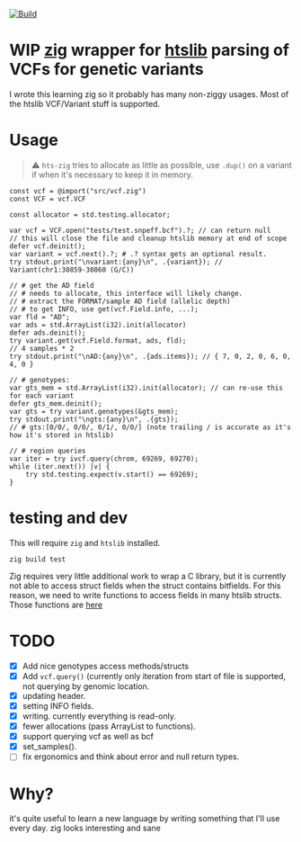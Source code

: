[![Build](https://github.com/brentp/hts-zig/actions/workflows/build.yml/badge.svg)](https://github.com/brentp/hts-zig/actions/workflows/build.yml)

# WIP [zig](https://ziglang.org) wrapper for [htslib](htslib.org) parsing of VCFs for genetic variants

I wrote this learning zig so it probably has many non-ziggy usages.
Most of the htslib VCF/Variant stuff is supported.

# Usage

> :warning: `hts-zig` tries to allocate as little as possible, use
> `.dup()` on a variant if when it's necessary to keep it in memory.

```zig
const vcf = @import("src/vcf.zig")
const VCF = vcf.VCF

const allocator = std.testing.allocator;

var vcf = VCF.open("tests/test.snpeff.bcf").?; // can return null
// this will close the file and cleanup htslib memory at end of scope
defer vcf.deinit(); 
var variant = vcf.next().?; # .? syntax gets an optional result.
try stdout.print("\nvariant:{any}\n", .{variant}); // Variant(chr1:30859-30860 (G/C))

// # get the AD field
// # needs to allocate, this interface will likely change.
// # extract the FORMAT/sample AD field (allelic depth)
// # to get INFO, use get(vcf.Field.info, ...);
var fld = "AD";
var ads = std.ArrayList(i32).init(allocator)
defer ads.deinit();
try variant.get(vcf.Field.format, ads, fld);
// 4 samples * 2
try stdout.print("\nAD:{any}\n", .{ads.items}); // { 7, 0, 2, 0, 6, 0, 4, 0 }

// # genotypes:
var gts_mem = std.ArrayList(i32).init(allocator); // can re-use this for each variant
defer gts_mem.deinit();
var gts = try variant.genotypes(&gts_mem);
try stdout.print("\ngts:{any}\n", .{gts});
// # gts:[0/0/, 0/0/, 0/1/, 0/0/] (note trailing / is accurate as it's how it's stored in htslib)

// # region queries
var iter = try ivcf.query(chrom, 69269, 69270);
while (iter.next()) |v| {
    try std.testing.expect(v.start() == 69269);
}
```

# testing and dev

This will require `zig` and `htslib` installed.
```
zig build test
```
Zig requires very little additional work to wrap a C library, but it is
currently not able to access struct fields when the struct contains bitfields.
For this reason, we need to write functions to access fields in many htslib
structs. Those functions are [here](https://github.com/brentp/hts-zig/blob/main/src/htslib_struct_access.c)

# TODO

- [X] Add nice genotypes access methods/structs
- [X] Add `vcf.query()` (currently only iteration from start of file is supported, not querying by genomic location.
- [X] updating header.
- [X] setting INFO fields.
- [X] writing. currently everything is read-only.
- [X] fewer allocations (pass ArrayList to functions).
- [X] support querying vcf as well as bcf
- [X] set_samples().
- [ ] fix ergonomics and think about error and null return types.

# Why?

it's quite useful to learn a new language by writing something that
I'll use every day. zig looks interesting and sane

